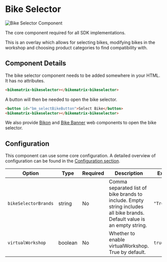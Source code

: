 # Bike Selector

<div className="image-wrapper">
  <img
    src="/img/web-components/bike-selector.png"
    alt="Bike Selector Component"
    className="image-with-border"
  />
</div>

The core component required for all SDK implementations.

This is an overlay which allows for selecting bikes, modifying bikes in the workshop and choosing product categories to find compatibility with.

## Component Details

The bike selector component needs to be added somewhere in your HTML. It has no attributes.

```html
<bikematrix-bikeselector></bikematrix-bikeselector>
```

A button will then be needed to open the bike selector.

```html
<button id="bm_selectBikeButton">Select Bike</button>
<bikematrix-bikeselector></bikematrix-bikeselector>
```

We also provide [Bikon](/docs/web-components/bikon) and [Bike Banner](/docs/web-components/bike-selector-banner) web components to open the bike selector.

## Configuration

This component can use some core configuration. A detailed overview of configuration can be found in the [Configuration section](/docs/configuration).

| Option               | Type    | Required | Description                                                                                                              | Example       |
| -------------------- | ------- | -------- | ------------------------------------------------------------------------------------------------------------------------ | ------------- |
| `bikeSelectorBrands` | string  | No       | Comma separated list of bike brands to include. Empty string includes all bike brands. Default value is an empty string. | `"Trek,Cube"` |
| `virtualWorkshop`    | boolean | No       | Whether to enable virtualWorkshop. True by default.                                                                      | `true`        |
